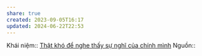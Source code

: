 ```yaml
---
share: true
created: 2023-09-05T16:17
updated: 2024-06-22T22:53
---
```

Khái niệm:: 
[Thật khó để nghe thấy sự nghĩ của chính mình](./Th%E1%BA%ADt%20kh%C3%B3%20%C4%91%E1%BB%83%20nghe%20th%E1%BA%A5y%20s%E1%BB%B1%20ngh%C4%A9%20c%E1%BB%A7a%20ch%C3%ADnh%20m%C3%ACnh.md)
Nguồn:: 